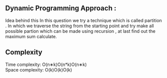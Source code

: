 ## Dynamic Programming Approach :
Idea behind this
In this question we try a technique which is called partition . 
In which we traverse the string from the starting point and try make all possible partion which can be made using recursion , at last find out the maximum sum calculate.

## Complexity
Time complexity: O(n∗k)O(n*k)O(n∗k) <br> 
Space complexity: O(k)O(k)O(k)
